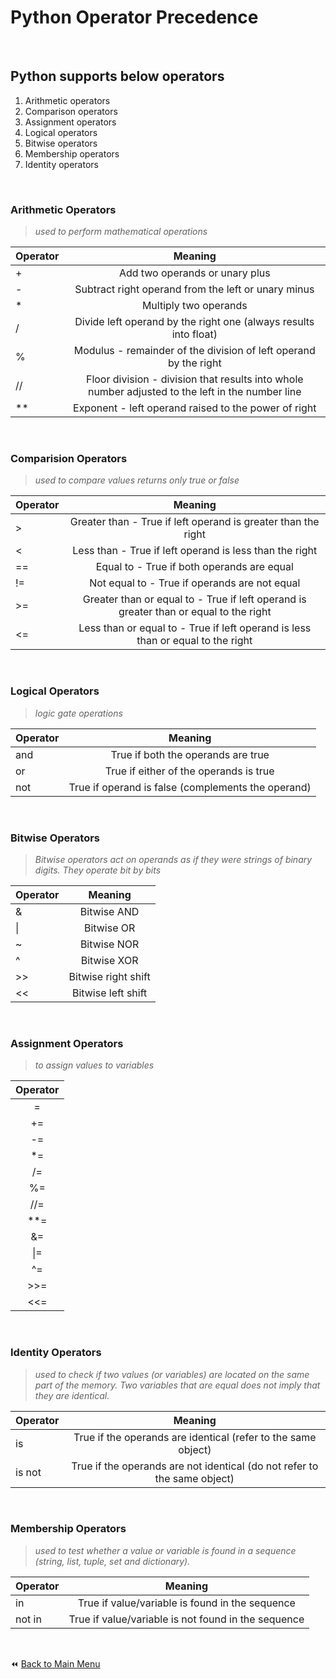 # Python Operator Precedence

&nbsp;

## Python supports below operators

1. Arithmetic operators
2. Comparison operators
3. Assignment operators
4. Logical operators
5. Bitwise operators
6. Membership operators
7. Identity operators

&nbsp;

### Arithmetic Operators

> *used to perform mathematical operations*

|Operator|Meaning|
|:-|:-:|
|+|Add two operands or unary plus|
|-|Subtract right operand from the left or unary minus|
|*|Multiply two operands|
|/|Divide left operand by the right one (always results into float)|
|%|Modulus - remainder of the division of left operand by the right|
|//|Floor division - division that results into whole number adjusted to the left in the number line|
|**|Exponent - left operand raised to the power of right|

&nbsp;

### Comparision Operators

> *used to compare values returns only true or false*

|Operator|Meaning|
|:-|:-:|
|>|Greater than - True if left operand is greater than the right|
|<|Less than - True if left operand is less than the right|
|==|Equal to - True if both operands are equal|
|!=|Not equal to - True if operands are not equal|
|>=|Greater than or equal to - True if left operand is greater than or equal to the right|
|<=|Less than or equal to - True if left operand is less than or equal to the right|

&nbsp;
### Logical Operators

> *logic gate operations*

|Operator|	Meaning	|
|:-|:-:|
|and|True if both the operands are true|
|or|True if either of the operands is true|
|not|True if operand is false (complements the operand)|

&nbsp;
### Bitwise Operators

> *Bitwise operators act on operands as if they were strings of binary digits. They operate bit by bits*

|Operator|	Meaning|
|:-|:-:|
|&|	Bitwise AND|
|\||Bitwise OR|
|~|Bitwise NOR|
|^|Bitwise XOR|
|>>|Bitwise right shift|
|<<|Bitwise left shift|


&nbsp;
### Assignment Operators

> *to assign values to variables*

|Operator|
|:-:|
|=|      
|+=|	       
|-=|       
|*=|      
|/=|     
|%=|    
|//=|       
|**=|      
|&=| 
|\|=|    
|^=|
|>>=|
|<<=|   

&nbsp;
### Identity Operators

> *used to check if two values (or variables) are located on the same part of the memory. Two variables that are equal does not imply that they are identical.*

|Operator	|Meaning|
|:-|:-:|
|is|True if the operands are identical (refer to the same object)|
|is not	|True if the operands are not identical (do not refer to the same object)|

&nbsp;

### Membership Operators

> *used to test whether a value or variable is found in a sequence (string, list, tuple, set and dictionary).*

|Operator|Meaning|
|:-|:-:|
|in	|True if value/variable is found in the sequence|
|not in|True if value/variable is not found in the sequence|

&nbsp;

:rewind: [Back to Main Menu](https://github.com/kumar1987an/Python_Sept2021_Tutorials/blob/root/README.md)
